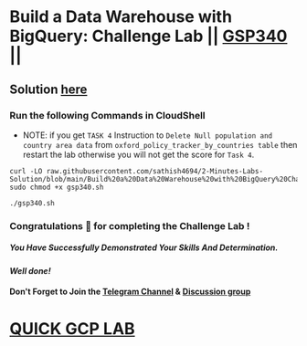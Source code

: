 # Build a Data Warehouse with BigQuery: Challenge Lab || [GSP340](https://www.cloudskillsboost.google/focuses/14341?parent=catalog) ||

## Solution [here](https://youtu.be/8pC4lghToX0)

### Run the following Commands in CloudShell

* NOTE: if you get `TASK 4` Instruction to `Delete Null population and country area data` from `oxford_policy_tracker_by_countries table` then restart the lab otherwise you will not get the score for `Task 4`.

```
curl -LO raw.githubusercontent.com/sathish4694/2-Minutes-Labs-Solution/blob/main/Build%20a%20Data%20Warehouse%20with%20BigQuery%20Challenge%20Lab/gsp340.sh
sudo chmod +x gsp340.sh

./gsp340.sh
```

### Congratulations 🎉 for completing the Challenge Lab !

##### *You Have Successfully Demonstrated Your Skills And Determination.*

#### *Well done!*

#### Don't Forget to Join the [Telegram Channel](https://t.me/quickgcplab) & [Discussion group](https://t.me/quickgcplabchats)

# [QUICK GCP LAB](https://www.youtube.com/@quickgcplab)
